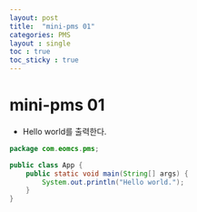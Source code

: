 ```yaml
---
layout: post
title:  "mini-pms 01"
categories: PMS
layout : single
toc : true 
toc_sticky : true
---
```


# mini-pms 01
- Hello world를 출력한다.

```java
package com.eomcs.pms;

public class App {
    public static void main(String[] args) {
        System.out.println("Hello world.");
    }
}
```